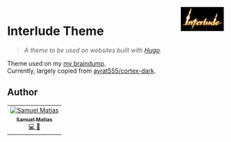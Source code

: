 <img src="docs/assets/logo.jpg" alt="interlude theme logo" title="&quot;Pascal&quot;" width="100" align="right" />

# Interlude Theme

> _A theme to be used on websites built with [Hugo](https://gohugo.io/)._

Theme used on my [my braindump](https://github.com/samuelematias/samuelematias.github.io).
</br>
Currently, largely copied from [ayrat555/cortex-dark](https://github.com/ayrat555/cortex-dark).

## Author

<!-- prettier-ignore -->
<table>
  <tr>
    <td align="center"><a href="https://twitter.com/samuelematias"><img src="https://avatars.githubusercontent.com/u/5155386?v=4" width="100px;" alt="Samuel Matias"/><br /><sub><b>Samuel Matias</b></sub></a><br /><a href="https://www.linkedin.com/in/samuelematias/"title="Code">💻</a><a href="https://linktr.ee/samuelematias"title="Design"> 🎨</a></td></td>
</table>
